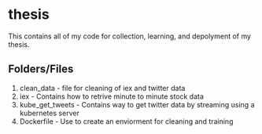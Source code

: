 # thesis

This contains all of my code for collection, learning, and depolyment of my thesis. 

## Folders/Files

1. clean_data - file for cleaning of iex and twitter data
1. iex - Contains how to retrive minute to minute stock data
1. kube_get_tweets - Contains way to get twitter data by streaming using a kubernetes server
1. Dockerfile - Use to create an enviorment for cleaning and training
